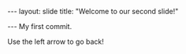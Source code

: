 --- layout: slide
title: "Welcome to our second slide!"

--- My first commit.

Use the left arrow to go back!
